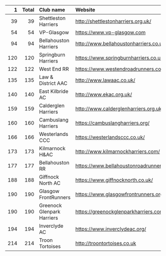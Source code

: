 |   1 |   Total | Club name                  | Website                                    |
|----:|--------:|:---------------------------|:-------------------------------------------|
|  39 |      39 | Shettleston Harriers       | http://shettlestonharriers.org.uk/         |
|  54 |      54 | VP-Glasgow                 | https://www.vp-glasgow.com                 |
|  94 |      94 | Bellahouston Harriers      | http://www.bellahoustonharriers.co.uk/     |
| 120 |     120 | Springburn Harriers        | https://www.springburnharriers.co.uk/      |
| 122 |     122 | West End RR                | https://www.westendroadrunners.co.uk/      |
| 135 |     135 | Law & District AAC         | http://www.lawaac.co.uk/                   |
| 140 |     140 | East Kilbride AC           | http://www.ekac.org.uk/                    |
| 159 |     159 | Calderglen Harriers        | http://www.calderglenharriers.org.uk/      |
| 160 |     160 | Cambuslang Harriers        | https://cambuslangharriers.org/            |
| 166 |     166 | Westerlands CCC            | https://westerlandsccc.co.uk/              |
| 173 |     173 | Kilmarnock H&AC            | http://www.kilmarnockharriers.com/         |
| 177 |     177 | Bellahouston RR            | https://www.bellahoustonroadrunners.co.uk/ |
| 188 |     188 | Giffnock North AC          | https://www.giffnocknorth.co.uk/           |
| 190 |     190 | Glasgow FrontRunners       | https://www.glasgowfrontrunners.org/       |
| 190 |     190 | Greenock Glenpark Harriers | https://greenockglenparkharriers.com/      |
| 194 |     194 | Inverclyde AC              | https://www.inverclydeac.org/              |
| 214 |     214 | Troon Tortoises            | http://troontortoises.co.uk                |